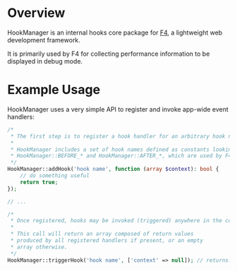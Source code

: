 # Overview

HookManager is an internal hooks core package for [F4](https://github.com/f4php/f4), a lightweight web development framework.

It is primarily used by F4 for collecting performance information to be displayed in debug mode.

# Example Usage

HookManager uses a very simple API to register and invoke app-wide event handlers:

```php
/*
 * The first step is to register a hook handler for an arbitrary hook name.
 * 
 * HookManager includes a set of hook names defined as constants looking like
 * HookManager::BEFORE_* and HookManager::AFTER_*, which are used by F4 internally.
 */
HookManager::addHook('hook name', function (array $context): bool {
    // do something useful
    return true;
});

// ...

/*
 * Once registered, hooks may be invoked (triggered) anywhere in the code.
 * 
 * This call will return an array composed of return values
 * produced by all registered handlers if present, or an empty
 * array otherwise.
 */
HookManager::triggerHook('hook name', ['context' => null]); // returns: [ 0 => true ]
```